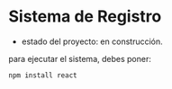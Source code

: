 <h1>Sistema de Registro  </h1>

- estado del proyecto: en construcción.

para ejecutar el sistema, debes poner: 

```npm install react```
